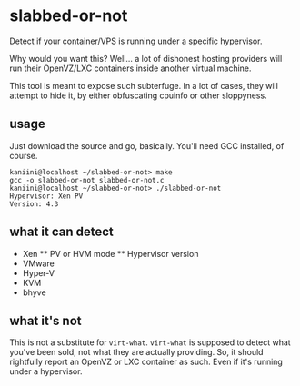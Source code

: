 # slabbed-or-not

Detect if your container/VPS is running under a specific hypervisor.

Why would you want this?  Well... a lot of dishonest hosting providers will run their
OpenVZ/LXC containers inside another virtual machine.

This tool is meant to expose such subterfuge.  In a lot of cases, they will attempt to
hide it, by either obfuscating cpuinfo or other sloppyness.

## usage

Just download the source and go, basically.  You'll need GCC installed, of course.

```shell
kaniini@localhost ~/slabbed-or-not> make
gcc -o slabbed-or-not slabbed-or-not.c
kaniini@localhost ~/slabbed-or-not> ./slabbed-or-not
Hypervisor: Xen PV
Version: 4.3
```

## what it can detect

* Xen
** PV or HVM mode
** Hypervisor version
* VMware
* Hyper-V
* KVM
* bhyve

## what it's not

This is not a substitute for `virt-what`.  `virt-what` is supposed to detect what
you've been sold, not what they are actually providing.  So, it should rightfully report
an OpenVZ or LXC container as such.  Even if it's running under a hypervisor.

